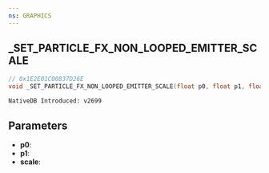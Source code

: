 ```yaml
---
ns: GRAPHICS 
---
```


## _SET_PARTICLE_FX_NON_LOOPED_EMITTER_SCALE

```c
// 0x1E2E01C00837D26E 
void _SET_PARTICLE_FX_NON_LOOPED_EMITTER_SCALE(float p0, float p1, float scale);
```

```
NativeDB Introduced: v2699
```

## Parameters
* **p0**:
* **p1**:
* **scale**:
